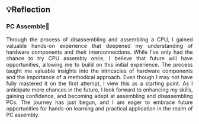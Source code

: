 ## 💡Reflection
<h3>PC Assemble🔩</h3>
<p align= "justify">
Through the process of disassembling and assembling a CPU, I gained valuable hands-on experience that deepened my understanding of hardware components and their interconnections. While I've only had the chance to try CPU assembly once, I believe that future will have opportunities, allowing me to build on this initial experience. The process taught me valuable insights into the intricacies of hardware components and the importance of a methodical approach. Even though I may not have fully mastered it on the first attempt, I view this as a starting point. As I anticipate more chances in the future, I look forward to enhancing my skills, gaining confidence, and becoming adept at assembling and disassembling PCs. The journey has just begun, and I am eager to embrace future opportunities for hands-on learning and practical application in the realm of PC assembly.
</p>

